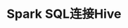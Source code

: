 Spark SQL连接Hive
===================================================================================
